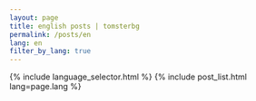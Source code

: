 ```yaml
---
layout: page
title: english posts | tomsterbg
permalink: /posts/en
lang: en
filter_by_lang: true
---
```


{% include language_selector.html %}
{% include post_list.html lang=page.lang %}
